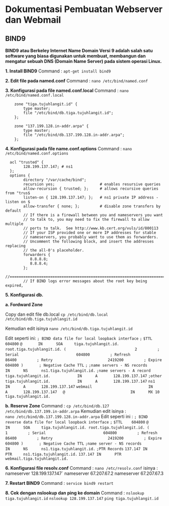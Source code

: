# Dokumentasi Pembuatan Webserver dan Webmail

## BIND9
**BIND9 atau Berkeley Internet Name Domain Versi 9 adalah salah satu software yang biasa digunakan untuk membuat, membangun dan mengatur sebuah DNS (Domain Name Server) pada sistem operasi Linux.** 

**1. Install BIND9**
    Command :
    `apt-get install bind9`

**2. Edit file pada named.conf**
    Command :
    `nano /etc/bind/named.conf`

**3. Konfigurasi pada file named.conf.local**
    Command :
    `nano /etc/bind/named.conf.local`
        
        zone "tiga.tujuhlangit.id" {
            type master;
            file "/etc/bind/db.tiga.tujuhlangit.id";
        };

        zone "137.199.128.in-addr.arpa" {
            type master;
            file "/etc/bind/db.137.199.128.in-addr.arpa";
        }; 
        
**4. Konfigurasi pada file name.conf.options**
    Command :
    `nano /etc/bind/named.conf.options`
  
      acl "trusted" {
            128.199.137.147; # ns1
      };
      options {
            directory "/var/cache/bind";
            recursion yes;                    # enables resursive queries
            allow-recursion { trusted; };     # allows recursive queries from "trus$
            listen-on { 128.199.137.147; };   # ns1 private IP address - listen on $
            allow-transfer { none; };         # disable zone transfers by default
            // If there is a firewall between you and nameservers you want
            // to talk to, you may need to fix the firewall to allow multiple
            // ports to talk.  See http://www.kb.cert.org/vuls/id/800113
            // If your ISP provided one or more IP addresses for stable
            // nameservers, you probably want to use them as forwarders.
            // Uncomment the following block, and insert the addresses replacing
            // the all-0's placeholder.
            forwarders {
               8.8.8.8;
               8.8.8.4;
            };
            //=====================================================================$
            // If BIND logs error messages about the root key being expired,

**5. Konfigurasi db.**
      
**a. Fordward Zone**
   
   Copy dan edit file db.local
   `cp /etc/bind/db.local /etc/bind/db.tiga.tujuhlangit.id`
   
   Kemudian edit isinya
   `nano /etc/bind/db.tiga.tujuhlangit.id`
   
   Edit seperti ini:
    ```; BIND data file for local loopback interface```
    ```;```
    ```$TTL    604800```
    ```@       IN      SOA     tiga.tujuhlangit.id. root.tiga.tujuhlangit.id. (```
    ```                              2         ; Serial```
    ```                         604800         ; Refresh```
    ```                          86400         ; Retry```
    ```                        2419200         ; Expire```
    ```                         604800 )       ; Negative Cache TTL```
    ```;```
    ```;name servers - NS records```
    ```        IN      NS      ns1.tiga.tujuhlangit.id.```
    ```;name servers - A record```
    ```tiga.tujuhlangit.id.            IN      A       128.199.137.147```
    ```;other```
    ```tiga.tujuhlangit.id.            IN      A       128.199.137.147```
    ```ns1                             IN      A       128.199.137.147```
    ```webmail                         IN      A       128.199.137.147```
    ```  @                             IN      MX 10   tiga.tujuhlangit.id.```
      
**b. Reserve Zone**
    Command : 
    `cp /etc/bind/db.127 /etc/bind/db.137.199.in-addr.arpa`
    Kemudian edit isinya :    
    `nano /etc/bind/db.137.199.128.in-addr.arpa`
    Edit seperti ini :
      ```; BIND reverse data file for local loopback interface```
      ```;```
      ```$TTL    604800```
      ```@       IN      SOA     tiga.tujuhlangit.id. root.tiga.tujuhlangit.id. (```
      ```                              1         ; Serial```
      ```                         604800         ; Refresh```
      ```                          86400         ; Retry```
      ```                        2419200         ; Expire```
      ```                         604800 )       ; Negative Cache TTL```
      ```;name server - NS records```
      ```        IN      NS      ns1.tiga.tujuhlangit.id.```
      ```;PTR Records```
      ```137.147 IN      PTR     ns1.tiga.tujuhlangit.id.```
      ```137.147 IN      PTR     webmail.tiga.tujuhlangit.id.```

**6. Konfigurasi file resolv.conf**
    Command :
    `nano /etc/resolv.conf`
    isinya :
    nameserver 128.199.137.147`
    nameserver 67.207.67.2
    nameserver 67.207.67.3
    
**7. Restart BIND9**
    Command :
    `service bind9 restart`

**8. Cek dengan nslookup dan ping ke domain**
    Command :
    `nslookup tiga.tujuhlangit.id`
    `nslookup 128.199.137.147`
    `ping tiga.tujuhlangit.id`
    


   
